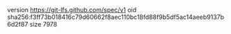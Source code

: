 version https://git-lfs.github.com/spec/v1
oid sha256:f3ff73b018416c79d60662f8aec110bc18fd88f9b5df5ac14aeeb9137b6d2f87
size 7978
